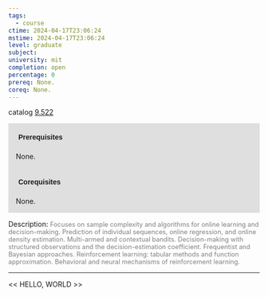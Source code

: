 ```yaml
---
tags:
  - course
ctime: 2024-04-17T23:06:24
mstime: 2024-04-17T23:06:24
level: graduate
subject: 
university: mit
completion: open
percentage: 0
prereq: None.
coreq: None.
---
```


catalog [9.522](http://student.mit.edu/catalog/m9b.html#9.522)

<span style="display: block; padding: 15px; background-color: rgb(100, 100, 100, 0.2);"><font id="m_prereq3818_0" style="display: block; font-family: Arial, sans-serif; font-weight: bold; padding: 5px">Prerequisites</font><br><span id="prereq3818_0">None.</span></span>
<span style="display: block; padding: 15px; background-color: rgb(100, 100, 100, 0.2);"><font id="m_coreq3818_0" style="display: block; font-family: Arial, sans-serif; font-weight: bold; padding: 5px">Corequisites</font><br><span id="coreq3818_0">None.</span></span>

<font style="">Description:</font>
<font style="color: grey; font-size: 0.8rem;">Focuses on sample complexity and algorithms for online learning and decision-making. Prediction of individual sequences, online regression, and online density estimation. Multi-armed and contextual bandits. Decision-making with structured observations and the decision-estimation coefficient. Frequentist and Bayesian approaches. Reinforcement learning: tabular methods and function approximation. Behavioral and neural mechanisms of reinforcement learning.</font>



---

<< HELLO, WORLD >>
